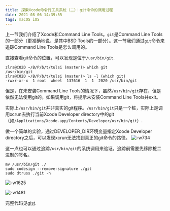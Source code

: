 ```yaml
---
title: 探索Xcode命令行工具系统（二）：git命令的调用过程
date: 2021-08-06 14:39:55
tags: macOS iOS
---
```


上一节我们介绍了Xcode和Command Line Tools。`git`是Command Line Tools的一部分（更准确地说，是其中BSD Tools的一部分）。这一节我们通过`git`命令来追踪Command Line Tools是怎么调用的。

直接查看git命令的位置，可以发现是位于`/usr/bin/git`. 
```fish
zlrs@C02D ~/B/P/b/t/tulsi (master)> which git 
/usr/bin/git
zlrs@C02D ~/B/P/b/t/tulsi (master)> ls -l (which git)
-rwxr-xr-x  1 root  wheel  137616  1  1  2020 /usr/bin/git
```

但是，在未安装Command Line Tools的情况下，虽然`/usr/bin/git`存在，但是依然无法使用git的。如果调用git，将提示未安装Command Line Tools并exit。

实际上`/usr/bin/git`并非真实的git程序。`/usr/bin/git`只是一个桩，实际上是调用xcrun去执行当前Xcode Developer directory中的git（如`/Applications/Xcode.app/Contents/Developer/usr/bin/git`）. 

做一个简单的实验，通过DEVELOPER_DIR环境变量指定Xcode Developer directory之后，可以发现xcrun无法找到真正的git命令的路径。
![-w734](https://karl1b.blob.core.windows.net/mweb//2021/08/06/16282457725258.jpg)

这一点也可以通过追踪`/usr/bin/git`的系统调用来验证。追踪前需要先移除桩二进制的签名。
```
mv /usr/bin/git ./
sudo codesign --remove-signature ./git
sudo dtruss ./git -h
```

![-w1625](https://karl1b.blob.core.windows.net/mweb//2021/08/06/16282465341716.jpg)

![-w1481](https://karl1b.blob.core.windows.net/mweb//2021/08/06/16282465142731.jpg)


完整代码见[gist](https://gist.github.com/zlrs/4aa3f284eb0cb23fb2e1da0b16945814). 

<script src="https://gist.github.com/zlrs/4aa3f284eb0cb23fb2e1da0b16945814.js"></script>
